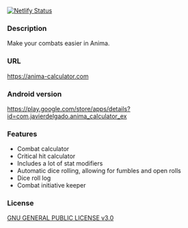 [![Netlify Status](https://api.netlify.com/api/v1/badges/555f0b47-fc3a-4005-aa2d-4d4680b0e8b1/deploy-status)](https://app.netlify.com/sites/anima-calculator/deploys)

### Description

Make your combats easier in Anima.

### URL

https://anima-calculator.com

### Android version

https://play.google.com/store/apps/details?id=com.javierdelgado.anima_calculator_ex

### Features

- Combat calculator
- Critical hit calculator
- Includes a lot of stat modifiers
- Automatic dice rolling, allowing for fumbles and open rolls
- Dice roll log
- Combat initiative keeper

### License

[GNU GENERAL PUBLIC LICENSE v3.0](https://github.com/javier-delgado/anima-calculator-ex/blob/master/LICENSE.txt)
